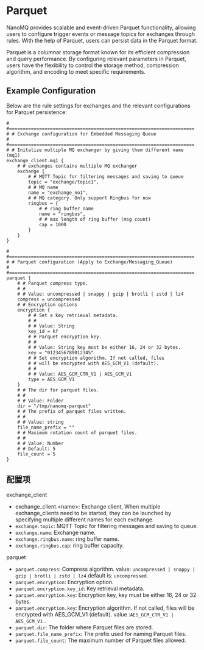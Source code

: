 # Parquet

NanoMQ provides scalable and event-driven Parquet functionality, allowing users to configure trigger events or message topics for exchanges through rules. With the help of Parquet, users can persist data in the Parquet format.

Parquet is a columnar storage format known for its efficient compression and query performance. By configuring relevant parameters in Parquet, users have the flexibility to control the storage method, compression algorithm, and encoding to meet specific requirements.

## **Example Configuration**
Below are the rule settings for exchanges and the relevant configurations for Parquet persistence:
```hcl
# #====================================================================
# # Exchange configuration for Embedded Messaging Queue
# #====================================================================
# # Initalize multiple MQ exchanger by giving them different name (mq1)
exchange_client.mq1 {
	# # exchanges contains multiple MQ exchanger
	exchange {
		# # MQTT Topic for filtering messages and saving to queue
		topic = "exchange/topic1",
		# # MQ name
		name = "exchange_no1",
		# # MQ category. Only support Ringbus for now
		ringbus = {
			# # ring buffer name
			name = "ringbus",
			# # max length of ring buffer (msg count)
			cap = 1000
		}
	}
}

# #====================================================================
# # Parquet configuration (Apply to Exchange/Messaging_Queue)
# #====================================================================
parquet {
	# # Parquet compress type.
	# #
	# # Value: uncompressed | snappy | gzip | brotli | zstd | lz4
	compress = uncompressed
	# # Encryption options
	encryption {
		# # Set a key retrieval metadata.
		# #
		# # Value: String
		key_id = kf
		# # Parquet encryption key.
		# #
		# # Value: String key must be either 16, 24 or 32 bytes.
		key = "0123456789012345"
		# # Set encryption algorithm. If not called, files 
		# # will be encrypted with AES_GCM_V1 (default).
		# #
		# # Value: AES_GCM_CTR_V1 | AES_GCM_V1
		type = AES_GCM_V1
	}
	# # The dir for parquet files.
	# #
	# # Value: Folder
	dir = "/tmp/nanomq-parquet"
	# # The prefix of parquet files written.
	# #
	# # Value: string
	file_name_prefix = ""
	# # Maximum rotation count of parquet files.
	# #
	# # Value: Number
	# # Default: 5
	file_count = 5
}
```

## **配置项**
exchange_client
- exchange_client.\<name>: Exchange client, When multiple exchange_clients need to be started, they can be launched by specifying multiple different names for each exchange.
- `exchange.topic`: MQTT Topic for filtering messages and saving to queue.
- `exchange.name`: Exchange name.
- `exchange.ringbus.name`: ring buffer name.
- `exchange.ringbus.cap`: ring buffer capacity.

parquet
- `parquet.compress`: Compress algorithm. value: `uncompressed | snappy | gzip | brotli | zstd | lz4` default is: `uncompressed`.
- `parquet.encryption`: Encryption option.
- `parquet.encryption.key_id`: Key retrieval metadata.
- `parquet.encryption.key`: Encryption key, key must be either 16, 24 or 32 bytes.
- `parquet.encryption.key`: Encryption algorithm. If not called, files will be encrypted with AES_GCM_V1 (default). value :`AES_GCM_CTR_V1 | AES_GCM_V1` .
- `parquet.dir`: The folder where Parquet files are stored.
- `parquet.file_name_prefix`: The prefix used for naming Parquet files.
- `parquet.file_count`: The maximum number of Parquet files allowed.